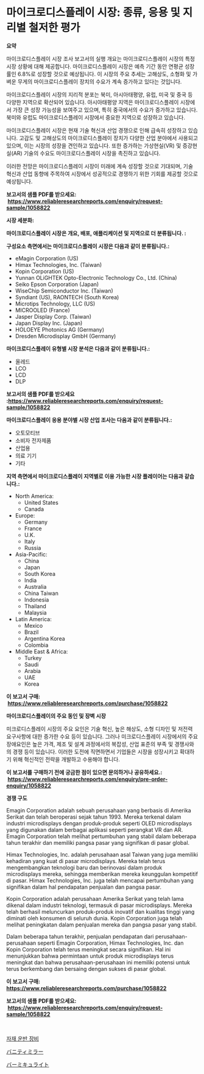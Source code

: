<p><h1>마이크로디스플레이 시장: 종류, 응용 및 지리별 철저한 평가</h1></p><p><strong>요약</strong></p>
<p><p>마이크로디스플레이 시장 조사 보고서의 실행 개요는 마이크로디스플레이 시장의 특정 시장 상황에 대해 제공합니다. 마이크로디스플레이 시장은 예측 기간 동안 연평균 성장률인 6.8%로 성장할 것으로 예상됩니다. 이 시장의 주요 추세는 고해상도, 소형화 및 가벼운 무게의 마이크로디스플레이 장치의 수요가 계속 증가하고 있다는 것입니다.</p><p>마이크로디스플레이 시장의 지리적 분포는 북미, 아시아태평양, 유럽, 미국 및 중국 등 다양한 지역으로 확산되어 있습니다. 아시아태평양 지역은 마이크로디스플레이 시장에서 가장 큰 성장 가능성을 보여주고 있으며, 특히 중국에서의 수요가 증가하고 있습니다. 북미와 유럽도 마이크로디스플레이 시장에서 중요한 지역으로 성장하고 있습니다.</p><p>마이크로디스플레이 시장은 현재 기술 혁신과 산업 경쟁으로 인해 급속히 성장하고 있습니다. 고감도 및 고해상도의 마이크로디스플레이 장치가 다양한 산업 분야에서 사용되고 있으며, 이는 시장의 성장을 견인하고 있습니다. 또한 증가하는 가상현실(VR) 및 증강현실(AR) 기술의 수요도 마이크로디스플레이 시장을 촉진하고 있습니다.</p><p>이러한 전망은 마이크로디스플레이 시장이 미래에 계속 성장할 것으로 기대되며, 기술 혁신과 산업 동향에 주목하여 시장에서 성공적으로 경쟁하기 위한 기회를 제공할 것으로 예상됩니다.</p></p>
<p><strong>보고서의 샘플 PDF를 받으세요: &nbsp;<a href="https://www.reliableresearchreports.com/enquiry/request-sample/1058822">https://www.reliableresearchreports.com/enquiry/request-sample/1058822</a></strong></p>
<p><strong>시장 세분화:</strong></p>
<p><strong> 마이크로디스플레이 시장은 개요, 배포, 애플리케이션 및 지역으로 더 분류됩니다. :</strong></p>
<p><strong>구성요소 측면에서는 마이크로디스플레이 시장은 다음과 같이 분류됩니다.:</strong></p>
<p><ul><li>eMagin Corporation (US)</li><li>Himax Technologies, Inc. (Taiwan)</li><li>Kopin Corporation (US)</li><li>Yunnan OLiGHTEK Opto-Electronic Technology Co., Ltd. (China)</li><li>Seiko Epson Corporation (Japan)</li><li>WiseChip Semiconductor Inc. (Taiwan)</li><li>Syndiant (US), RAONTECH (South Korea)</li><li>Microtips Technology, LLC (US)</li><li>MICROOLED (France)</li><li>Jasper Display Corp. (Taiwan)</li><li>Japan Display Inc. (Japan)</li><li>HOLOEYE Photonics AG (Germany)</li><li>Dresden Microdisplay GmbH (Germany)</li></ul></p>
<p><strong> 마이크로디스플레이 유형별 시장 분석은 다음과 같이 분류됩니다.:</strong></p>
<p><ul><li>올레드</li><li>LCO</li><li>LCD</li><li>DLP</li></ul></p>
<p><strong>보고서의 샘플 PDF를 받으세요 :<a href="https://www.reliableresearchreports.com/enquiry/request-sample/1058822">https://www.reliableresearchreports.com/enquiry/request-sample/1058822</a></strong></p>
<p><strong> 마이크로디스플레이 응용 분야별 시장 산업 조사는 다음과 같이 분류됩니다.:</strong></p>
<p><ul><li>오토모티브</li><li>소비자 전자제품</li><li>산업용</li><li>의료 기기</li><li>기타</li></ul></p>
<p><strong>지역 측면에서 마이크로디스플레이 지역별로 이용 가능한 시장 플레이어는 다음과 같습니다.:</strong></p>
<p><ul>
    <li>
        North America:
        <ul>
            <li>United States</li>
            <li>Canada</li>
        </ul>
    </li>
    <li>
        Europe:
        <ul>
            <li>Germany</li>
            <li>France</li>
            <li>U.K.</li>
            <li>Italy</li>
            <li>Russia</li>
        </ul>
    </li>
    <li>
        Asia-Pacific:
        <ul>
            <li>China</li>
            <li>Japan</li>
            <li>South Korea</li>
            <li>India</li>
            <li>Australia</li>
            <li>China Taiwan</li>
            <li>Indonesia</li>
            <li>Thailand</li>
            <li>Malaysia</li>
        </ul>
    </li>
    <li>
        Latin America:
        <ul>
            <li>Mexico</li>
            <li>Brazil</li>
            <li>Argentina Korea</li>
            <li>Colombia</li>
        </ul>
    </li>
    <li>
        Middle East & Africa:
        <ul>
            <li>Turkey</li>
            <li>Saudi</li>
            <li>Arabia</li>
            <li>UAE</li>
            <li>Korea</li>
        </ul>
    </li>
    </ul></p>
<p><strong>이 보고서 구매: &nbsp;<a href="https://www.reliableresearchreports.com/purchase/1058822">https://www.reliableresearchreports.com/purchase/1058822</a></strong></p>
<p><strong>마이크로디스플레이의 주요 동인 및 장벽 시장</strong></p>
<p><p>미크로디스플레이 시장의 주요 요인은 기술 혁신, 높은 해상도, 소형 디자인 및 저전력 요구사항에 대한 증가한 수요 등이 있습니다. 그러나 미크로디스플레이 시장에서의 주요 장애요인은 높은 가격, 제조 및 설계 과정에서의 복잡성, 산업 표준의 부족 및 경쟁사와의 경쟁 등이 있습니다. 이러한 도전에 직면하면서 기업들은 시장을 성장시키고 확대하기 위해 혁신적인 전략을 개발하고 수용해야 합니다.</p></p>
<p><strong>이 보고서를 구매하기 전에 궁금한 점이 있으면 문의하거나 공유하세요.: &nbsp;<a href="https://www.reliableresearchreports.com/enquiry/pre-order-enquiry/1058822">https://www.reliableresearchreports.com/enquiry/pre-order-enquiry/1058822</a></strong></p>
<p><strong>경쟁 구도</strong></p>
<p><p>Emagin Corporation adalah sebuah perusahaan yang berbasis di Amerika Serikat dan telah beroperasi sejak tahun 1993. Mereka terkenal dalam industri microdisplays dengan produk-produk seperti OLED microdisplays yang digunakan dalam berbagai aplikasi seperti perangkat VR dan AR. Emagin Corporation telah melihat pertumbuhan yang stabil dalam beberapa tahun terakhir dan memiliki pangsa pasar yang signifikan di pasar global.</p><p>Himax Technologies, Inc. adalah perusahaan asal Taiwan yang juga memiliki kehadiran yang kuat di pasar microdisplays. Mereka telah terus mengembangkan teknologi baru dan berinovasi dalam produk microdisplays mereka, sehingga memberikan mereka keunggulan kompetitif di pasar. Himax Technologies, Inc. juga telah mencapai pertumbuhan yang signifikan dalam hal pendapatan penjualan dan pangsa pasar.</p><p>Kopin Corporation adalah perusahaan Amerika Serikat yang telah lama dikenal dalam industri teknologi, termasuk di pasar microdisplays. Mereka telah berhasil meluncurkan produk-produk inovatif dan kualitas tinggi yang diminati oleh konsumen di seluruh dunia. Kopin Corporation juga telah melihat peningkatan dalam penjualan mereka dan pangsa pasar yang stabil.</p><p>Dalam beberapa tahun terakhir, penjualan pendapatan dari perusahaan-perusahaan seperti Emagin Corporation, Himax Technologies, Inc. dan Kopin Corporation telah terus meningkat secara signifikan. Hal ini menunjukkan bahwa permintaan untuk produk microdisplays terus meningkat dan bahwa perusahaan-perusahaan ini memiliki potensi untuk terus berkembang dan bersaing dengan sukses di pasar global.</p></p>
<p><strong>이 보고서 구매: &nbsp; <a href="https://www.reliableresearchreports.com/purchase/1058822">https://www.reliableresearchreports.com/purchase/1058822</a></strong></p>
<p><strong>보고서의 샘플 PDF를 받으세요: &nbsp;<a href="https://www.reliableresearchreports.com/enquiry/request-sample/1058822">https://www.reliableresearchreports.com/enquiry/request-sample/1058822</a></strong><strong></strong></p>
<p>&nbsp;</p>
<p><p><a href="https://medium.com/@carolynurton5656/%EC%9E%90%EC%9E%AC-%EC%B2%98%EB%A6%AC-%EC%9E%A5%EB%B9%84-%EC%8B%9C%EC%9E%A5-%EC%A1%B0%EC%82%AC-%EB%B3%B4%EA%B3%A0%EC%84%9C-2024%EB%85%84%EB%B6%80%ED%84%B0-2031%EB%85%84%EA%B9%8C%EC%A7%80%EC%9D%98-%EC%97%AD%EC%82%AC-%EB%B0%8F-%EC%98%88%EC%B8%A1-fab829ed4eb7">자재 운반 장비</a></p><p><a href="https://medium.com/@lenorakris2023/%E5%8C%96%E7%B2%A7%E9%8F%A1%E5%B8%82%E5%A0%B4%E5%B1%95%E6%9C%9B-%E6%A5%AD%E7%95%8C%E6%A6%82%E8%A6%81%E3%81%A8%E4%BA%88%E6%B8%AC-2024%E5%B9%B4%E3%81%8B%E3%82%892031%E5%B9%B4-e1cf56d19dbe">バニティミラー</a></p><p><a href="https://medium.com/@matteills7854/%E3%83%90%E3%83%BC%E3%83%9F%E3%82%AD%E3%83%A5%E3%83%A9%E3%82%A4%E3%83%88%E5%B8%82%E5%A0%B4%E3%81%AE%E5%88%86%E6%9E%90-%E3%82%B0%E3%83%AD%E3%83%BC%E3%83%90%E3%83%AB%E7%94%A3%E6%A5%AD%E3%81%AE%E8%A6%8B%E8%A7%A3%E3%81%A8%E4%BA%88%E6%B8%AC-2024%E5%B9%B4%E3%81%8B%E3%82%892031%E5%B9%B4%E3%81%BE%E3%81%A7-89bdcf1561be">バーミキュライト</a></p></p>
